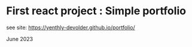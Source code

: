 # First react project : Simple portfolio
see site:
https://yenthly-devolder.github.io/portfolio/

June 2023

